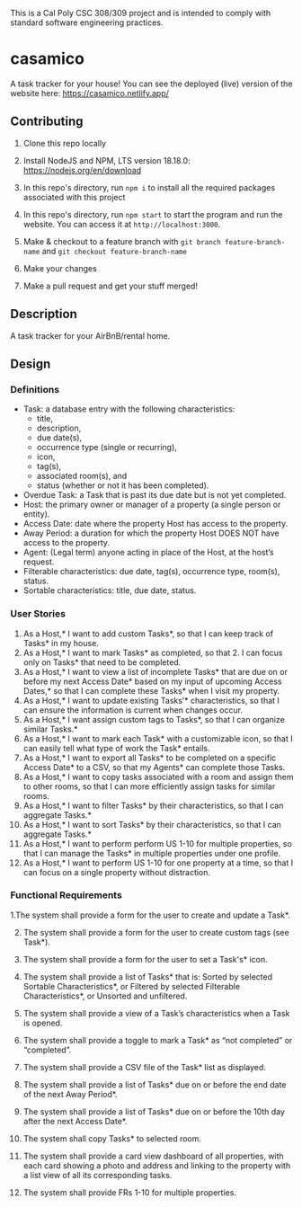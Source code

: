 This is a Cal Poly CSC 308/309 project and is intended to comply with standard software engineering practices.
# casamico
A task tracker for your house! You can see the deployed (live) version of the website here: https://casamico.netlify.app/

## Contributing

1. Clone this repo locally

2. Install NodeJS and NPM, LTS version 18.18.0: https://nodejs.org/en/download

3. In this repo's directory, run `npm i` to install all the required packages associated with this project

4. In this repo's directory, run `npm start` to start the program and run the website. You can access it at `http://localhost:3000`.

5. Make & checkout to a feature branch with `git branch feature-branch-name` and `git checkout feature-branch-name` 

6. Make your changes

7. Make a pull request and get your stuff merged!


## Description
A task tracker for your AirBnB/rental home.

## Design

### Definitions

* Task: a database entry with the following characteristics:
    * title,
    * description, 
    * due date(s),
    * occurrence type (single or recurring), 
    * icon,
    * tag(s), 
    * associated room(s), and
    * status (whether or not it has been completed).
* Overdue Task: a Task that is past its due date but is not yet completed.
* Host: the primary owner or manager of a property (a single person or entity).
* Access Date: date where the property Host has access to the property.
* Away Period: a duration for which the property Host DOES NOT have access to the property.
* Agent: (Legal term) anyone acting in place of the Host, at the host’s request.
* Filterable characteristics: due date, tag(s), occurrence type, room(s), status.
* Sortable characteristics: title, due date, status.

### User Stories

1. As a Host,* I want to add custom Tasks*, so that I can keep track of Tasks* in my house. 
2. As a Host,* I want to mark Tasks* as completed, so that 2. I can focus only on Tasks* that need to be completed.
3. As a Host,* I want to view a list of incomplete Tasks* that are due on or before my next Access Date* based on my input of upcoming Access Dates,* so that I can complete these Tasks* when I visit my property.
4. As a Host,* I want to update existing Tasks’* characteristics, so that I can ensure the information is current when changes occur.
5. As a Host,* I want assign custom tags to Tasks*, so that I can organize similar Tasks.*
6. As a Host,* I want to mark each Task* with a customizable icon, so that I can easily tell what type of work the Task* entails.
7. As a Host,* I want to export all Tasks* to be completed on a specific Access Date* to a CSV, so that my Agents* can complete those Tasks.
8. As a Host,* I want to copy tasks associated with a room and assign them to other rooms, so that I can more efficiently assign tasks for similar rooms.
9. As a Host,* I want to filter Tasks* by their characteristics, so that I can aggregate Tasks.*
10. As a Host,* I want to sort Tasks* by their characteristics, so that I can aggregate Tasks.*
11. As a Host,* I want to perform perform US 1-10 for multiple properties, so that I can manage the Tasks* in multiple properties under one profile.
12. As a Host,* I want to perform US 1-10 for one property at a time, so that I can focus on a single property without distraction.

### Functional Requirements

1.The system shall provide a form for the user to create and update a Task*.

2. The system shall provide a form for the user to create custom tags (see Task*).

3. The system shall provide a form for the user to set a Task's* icon.

4. The system shall provide a list of Tasks* that is:
Sorted by selected Sortable Characteristics*, or
Filtered by selected Filterable Characteristics*, or
Unsorted and unfiltered.

5. The system shall provide a view of a Task’s characteristics when a Task is opened.

6. The system shall provide a toggle to mark a Task* as “not completed” or “completed”.

7. The system shall provide a CSV file of the Task* list as displayed.

8. The system shall provide a list of Tasks* due on or before the end date of the next Away Period*.

9. The system shall provide a list of Tasks* due on or before the 10th day after the next Access Date*.

10. The system shall copy Tasks* to selected room.

11. The system shall provide a card view dashboard of all properties, with each card showing a photo and address and linking to the property with a list view of all its corresponding tasks. 

12. The system shall provide FRs 1-10 for multiple properties.
